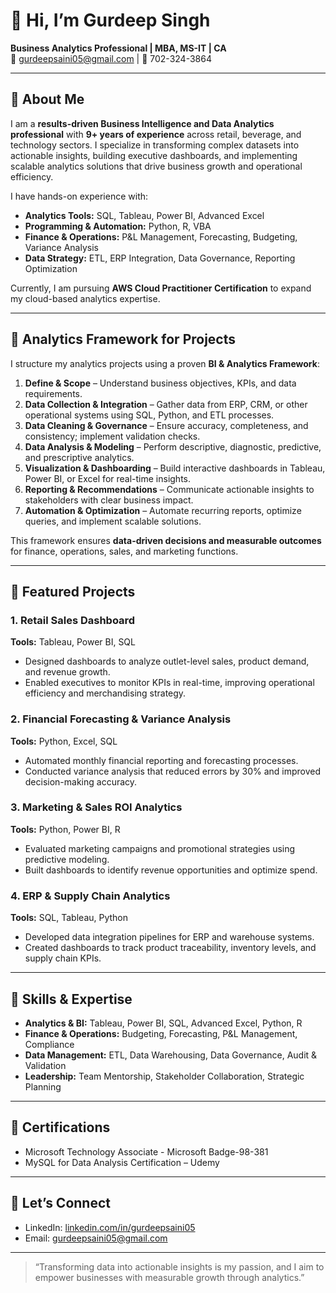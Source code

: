# 👋 Hi, I’m Gurdeep Singh
**Business Analytics Professional | MBA, MS-IT | CA**  
📧 gurdeepsaini05@gmail.com | 📱 702-324-3864  

---

## 🔹 About Me
I am a **results-driven Business Intelligence and Data Analytics professional** with **9+ years of experience** across retail, beverage, and technology sectors. I specialize in transforming complex datasets into actionable insights, building executive dashboards, and implementing scalable analytics solutions that drive business growth and operational efficiency.

I have hands-on experience with:
- **Analytics Tools:** SQL, Tableau, Power BI, Advanced Excel  
- **Programming & Automation:** Python, R, VBA  
- **Finance & Operations:** P&L Management, Forecasting, Budgeting, Variance Analysis  
- **Data Strategy:** ETL, ERP Integration, Data Governance, Reporting Optimization  

Currently, I am pursuing **AWS Cloud Practitioner Certification** to expand my cloud-based analytics expertise.

---

## 🔹 Analytics Framework for Projects
I structure my analytics projects using a proven **BI & Analytics Framework**:

1. **Define & Scope** – Understand business objectives, KPIs, and data requirements.  
2. **Data Collection & Integration** – Gather data from ERP, CRM, or other operational systems using SQL, Python, and ETL processes.  
3. **Data Cleaning & Governance** – Ensure accuracy, completeness, and consistency; implement validation checks.  
4. **Data Analysis & Modeling** – Perform descriptive, diagnostic, predictive, and prescriptive analytics.  
5. **Visualization & Dashboarding** – Build interactive dashboards in Tableau, Power BI, or Excel for real-time insights.  
6. **Reporting & Recommendations** – Communicate actionable insights to stakeholders with clear business impact.  
7. **Automation & Optimization** – Automate recurring reports, optimize queries, and implement scalable solutions.  

This framework ensures **data-driven decisions and measurable outcomes** for finance, operations, sales, and marketing functions.

---

## 🔹 Featured Projects

### 1. **Retail Sales Dashboard**
**Tools:** Tableau, Power BI, SQL  
- Designed dashboards to analyze outlet-level sales, product demand, and revenue growth.  
- Enabled executives to monitor KPIs in real-time, improving operational efficiency and merchandising strategy.

### 2. **Financial Forecasting & Variance Analysis**
**Tools:** Python, Excel, SQL  
- Automated monthly financial reporting and forecasting processes.  
- Conducted variance analysis that reduced errors by 30% and improved decision-making accuracy.

### 3. **Marketing & Sales ROI Analytics**
**Tools:** Python, Power BI, R  
- Evaluated marketing campaigns and promotional strategies using predictive modeling.  
- Built dashboards to identify revenue opportunities and optimize spend.

### 4. **ERP & Supply Chain Analytics**
**Tools:** SQL, Tableau, Python  
- Developed data integration pipelines for ERP and warehouse systems.  
- Created dashboards to track product traceability, inventory levels, and supply chain KPIs.

---

## 🔹 Skills & Expertise
- **Analytics & BI:** Tableau, Power BI, SQL, Advanced Excel, Python, R  
- **Finance & Operations:** Budgeting, Forecasting, P&L Management, Compliance  
- **Data Management:** ETL, Data Warehousing, Data Governance, Audit & Validation  
- **Leadership:** Team Mentorship, Stakeholder Collaboration, Strategic Planning  

---

## 🔹 Certifications
- Microsoft Technology Associate - Microsoft Badge-98-381  
- MySQL for Data Analysis Certification – Udemy  

---

## 🔹 Let’s Connect
- LinkedIn: [linkedin.com/in/gurdeepsaini05](https://www.linkedin.com/in/gurdeepsaini05)  
- Email: gurdeepsaini05@gmail.com  

---

> “Transforming data into actionable insights is my passion, and I aim to empower businesses with measurable growth through analytics.”
